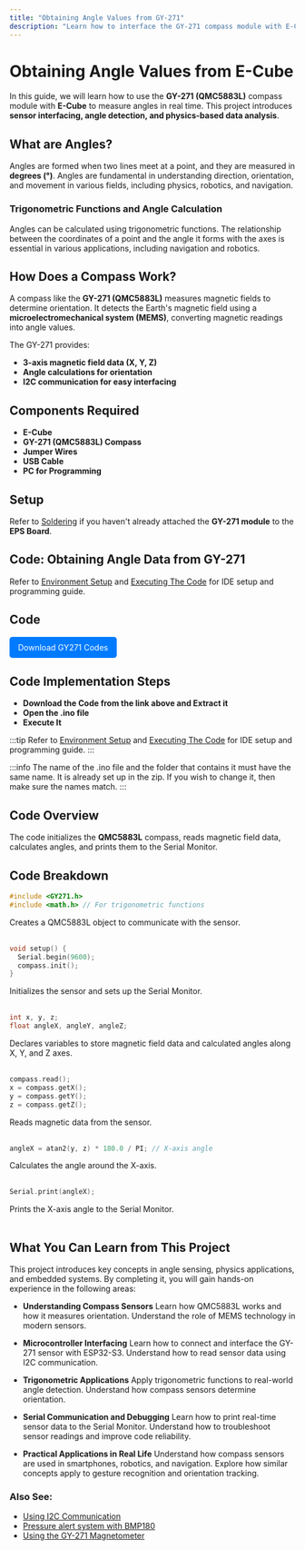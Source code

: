 ```yaml
---
title: "Obtaining Angle Values from GY-271"
description: "Learn how to interface the GY-271 compass module with E-Cube and read angle values."
---
```


# **Obtaining Angle Values from E-Cube**

In this guide, we will learn how to use the **GY-271 (QMC5883L)** compass module with **E-Cube** to measure angles in real time. This project introduces **sensor interfacing, angle detection, and physics-based data analysis**.

## **What are Angles?**
Angles are formed when two lines meet at a point, and they are measured in **degrees (°)**. Angles are fundamental in understanding direction, orientation, and movement in various fields, including physics, robotics, and navigation.

### **Trigonometric Functions and Angle Calculation**
Angles can be calculated using trigonometric functions. The relationship between the coordinates of a point and the angle it forms with the axes is essential in various applications, including navigation and robotics.

## **How Does a Compass Work?**
A compass like the **GY-271 (QMC5883L)** measures magnetic fields to determine orientation. It detects the Earth's magnetic field using a **microelectromechanical system (MEMS)**, converting magnetic readings into angle values.

The GY-271 provides:
- **3-axis magnetic field data (X, Y, Z)**
- **Angle calculations for orientation**
- **I2C communication for easy interfacing**

## **Components Required**
- **E-Cube**
- **GY-271 (QMC5883L) Compass**
- **Jumper Wires**
- **USB Cable**
- **PC for Programming**

## **Setup**
Refer to [Soldering](/en/assembly/soldering.md) if you haven't already attached the **GY-271 module** to the **EPS Board**.

## **Code: Obtaining Angle Data from GY-271**

Refer to [Environment Setup](/en/operationguide/environmentsetup.md) and [Executing The Code](/en/operationguide/executingthecode.md) for IDE setup and programming guide.

## Code

<a href="/public/GY271-main.zip" download style="display: inline-block; padding: 10px 15px; background: #007bff; color: white; text-decoration: none; border-radius: 5px;">
Download GY271 Codes
</a>

## Code Implementation Steps

- **Download the Code from the link above and Extract it**
- **Open the .ino file**
- **Execute It**

:::tip
Refer to [Environment Setup](/en/operationguide/environmentsetup.md) and [Executing The Code](/en/operationguide/executingthecode.md) for IDE setup and programming guide.
:::

:::info
The name of the .ino file and the folder that contains it must have the same name. It is already set up in the zip. If you wish to change it, then make sure the names match.
:::

## **Code Overview**
The code initializes the **QMC5883L** compass, reads magnetic field data, calculates angles, and prints them to the Serial Monitor.

## **Code Breakdown**

```cpp
#include <GY271.h>
#include <math.h> // For trigonometric functions
```
Creates a QMC5883L object to communicate with the sensor.<br><br>

```cpp
void setup() {
  Serial.begin(9600);
  compass.init();
}
```
Initializes the sensor and sets up the Serial Monitor.<br><br>

```cpp
int x, y, z;
float angleX, angleY, angleZ;
```
Declares variables to store magnetic field data and calculated angles along X, Y, and Z axes.<br><br>

```cpp
compass.read();
x = compass.getX();
y = compass.getY();
z = compass.getZ();
```
Reads magnetic data from the sensor.<br><br>

```cpp
angleX = atan2(y, z) * 180.0 / PI; // X-axis angle
```
Calculates the angle around the X-axis.<br><br>

```cpp
Serial.print(angleX);

```
Prints the X-axis angle to the Serial Monitor.<br><br>

## What You Can Learn from This Project

This project introduces key concepts in angle sensing, physics applications, and embedded systems. By completing it, you will gain hands-on experience in the following areas:

- **Understanding Compass Sensors**
Learn how QMC5883L works and how it measures orientation.
Understand the role of MEMS technology in modern sensors.

- **Microcontroller Interfacing**
Learn how to connect and interface the GY-271 sensor with ESP32-S3.
Understand how to read sensor data using I2C communication.

- **Trigonometric Applications**
Apply trigonometric functions to real-world angle detection.
Understand how compass sensors determine orientation.

- **Serial Communication and Debugging**
Learn how to print real-time sensor data to the Serial Monitor.
Understand how to troubleshoot sensor readings and improve code reliability.

- **Practical Applications in Real Life**
Understand how compass sensors are used in smartphones, robotics, and navigation.
Explore how similar concepts apply to gesture recognition and orientation tracking.

### **Also See:**
- [Using I2C Communication](/en/experiments/gpiosensor/i2c_communication)  
- [Pressure alert system with BMP180](/en/experiments/gpiosensor/pressure_led_warning)
- [Using the GY-271 Magnetometer](/en/experiments/gpiosensor/motion_detector)
